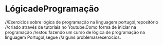 # LógicadeProgramação
//Exercícios sobre lógica de programação na linguagem portugol,repositório
//criado através de tutoriais no Youtube.Como forma de iniciar na programação
//estou fazendo um curso de lógica de programação na linguagem Portugol,segue
//alguns problemas/exercícios.
